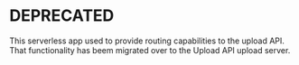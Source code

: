 # DEPRECATED

This serverless app used to provide routing capabilities to the upload API.  That functionality has beem migrated over to the Upload API upload server.